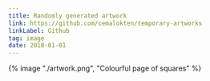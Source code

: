 ```yaml
---
title: Randomly generated artwork
link: https://github.com/cemalokten/temporary-artworks
linkLabel: Github
tag: image
date: 2018-01-01
---
```


{% image "./artwork.png", "Colourful page of squares" %}
